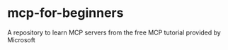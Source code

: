# mcp-for-beginners
A repository to learn MCP servers from the free MCP tutorial provided by Microsoft

# 
